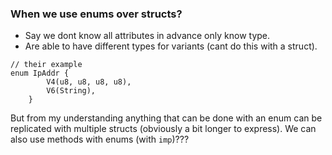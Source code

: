 
### When we use enums over structs?
<ul>
<li>
Say we dont know all attributes in advance only know type.
</li>
<li>
Are able to have different types for variants (cant do this with a struct).
</li>
</ul>

```rust,editable
// their example
enum IpAddr {
        V4(u8, u8, u8, u8),
        V6(String),
    }
```
But from my understanding anything that can be done with an enum can be replicated with multiple structs (obviously a bit longer to express).
We can also use methods with enums (with ```imp```)??? 

